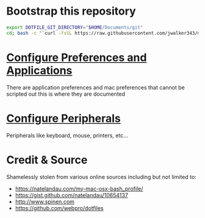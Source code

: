 # Bootstrap this repository
```bash
export DOTFILE_GIT_DIRECTORY="$HOME/Documents/git"
cd; bash -c "`curl -fsSL https://raw.githubusercontent.com/jwalker343/my-dot-files/master/install.sh`"
```

# [Configure Preferences and Applications](application_preferences.md)
There are application preferences and mac preferences that cannot be scripted out this is where they are documented

# [Configure Peripherals](peripherals.md)
Peripherals like keyboard, mouse, printers, etc...

# Credit & Source
Shamelessly stolen from various online sources including but not limited to:
- https://natelandau.com/my-mac-osx-bash_profile/
- https://gist.github.com/natelandau/10654137
- http://www.spinen.com
- https://github.com/webpro/dotfiles